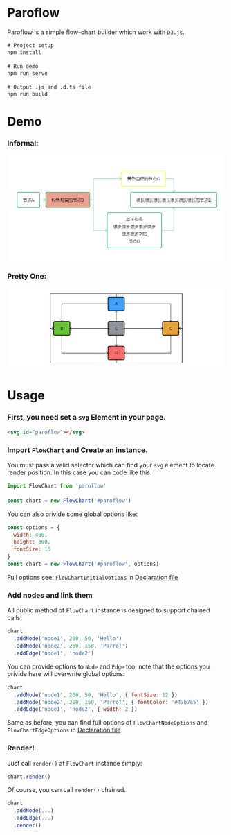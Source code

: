 # Paroflow

Paroflow is a simple flow-chart builder which work with `D3.js`.

```
# Project setup
npm install

# Run demo
npm run serve

# Output .js and .d.ts file
npm run build
```

# Demo

### Informal:

![Demo1](./public/demo1.png)

### Pretty One:

![Demo2](./public/demo2.png)

# Usage

### First, you need set a `svg` Element in your page.

```html
<svg id="paroflow"></svg>
```

### Import `FlowChart` and Create an instance.

You must pass a valid selector which can find your `svg` element to locate render position. In this case you can code like this:

```javascript
import FlowChart from 'paroflow'

const chart = new FlowChart('#paroflow')
```

You can also privide some global options like:

```javascript
const options = {
  width: 400,
  height: 300,
  fontSize: 16
}
const chart = new FlowChart('#paroflow', options)
```

Full options see: `FlowChartInitialOptions` in [Declaration file](dist/chart.d.ts)

### Add nodes and link them

All public method of `FlowChart` instance is designed to support chained calls:

```javascript
chart
  .addNode('node1', 200, 50, 'Hello')
  .addNode('node2', 200, 150, 'ParroT')
  .addEdge('node1', 'node2')
```

You can provide options to `Node` and `Edge` too, note that the options you privide here will overwrite global options:

```javascript
chart
  .addNode('node1', 200, 50, 'Hello', { fontSize: 12 })
  .addNode('node2', 200, 150, 'ParroT', { fontColor: '#47b785' })
  .addEdge('node1', 'node2', { width: 2 })
```

Same as before, you can find full options of `FlowChartNodeOptions` and `FlowChartEdgeOptions` in [Declaration file](dist/chart.d.ts)

### Render!

Just call `render()` at `FlowChart` instance simply:

```javascript
chart.render()
```

Of course, you can call `render()` chained.

```javascript
chart
  .addNode(...)
  .addEdge(...)
  .render()
```
